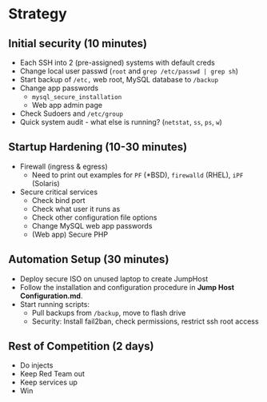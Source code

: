 # Strategy

## Initial security (10 minutes)

* Each SSH into 2 (pre-assigned) systems with default creds
* Change local user passwd (`root` and `grep /etc/passwd | grep sh`)
* Start backup of `/etc,` web root, MySQL database to `/backup`
* Change app passwords
  * `mysql_secure_installation`
  * Web app admin page
* Check Sudoers and `/etc/group`
* Quick system audit - what else is running? (`netstat`, `ss`, `ps`, `w`)

## Startup Hardening (10-30 minutes)

* Firewall (ingress & egress)
  * Need to print out examples for `PF` (*BSD), `firewalld` (RHEL), `iPF` (Solaris)
* Secure critical services
  * Check bind port
  * Check what user it runs as
  * Check other configuration file options
  * Change MySQL web app passwords
  * (Web app) Secure PHP

## Automation Setup (30 minutes)

  * Deploy secure ISO on unused laptop to create JumpHost
  * Follow the installation and configuration procedure in **Jump Host Configuration.md**.
  * Start running scripts:
    * Pull backups from `/backup`, move to flash drive
    * Security: Install fail2ban, check permissions, restrict ssh root access

## Rest of Competition (2 days)

  * Do injects
  * Keep Red Team out
  * Keep services up
  * Win
